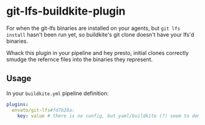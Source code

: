 # git-lfs-buildkite-plugin

For when the git-lfs binaries are installed on your agents, but `git lfs install` hasn't been run
yet, so buildkite's git clone doesn't have your lfs'd binaries.

Whack this plugin in your pipeline and hey presto, initial clones correctly smudge the refernce
files into the binaries they represent.

## Usage

In your `buildkite.yml` pipeline definition:

```yaml
plugins:
  envato/git-lfs#fd7b28a:
    key: value # there is no config, but yaml/buildkite (?) seem to demand something here
```
